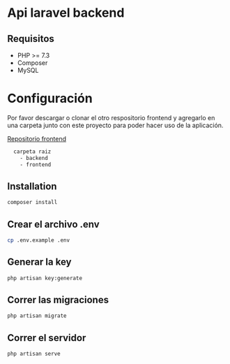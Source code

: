 # Api laravel backend

## Requisitos

-   PHP >= 7.3
-   Composer
-   MySQL

# Configuración

Por favor descargar o clonar el otro respositorio frontend y agregarlo en una carpeta junto con este proyecto para poder hacer uso de la aplicación.

[Repositorio frontend](https://github.com/ospinajohn/frontend.git)

```bash
  carpeta raiz
    - backend
    - frontend
```



## Installation

```bash
composer install
```

## Crear el archivo .env

```bash
cp .env.example .env
```

## Generar la key

```bash
php artisan key:generate
```

## Correr las migraciones

```bash
php artisan migrate
```

## Correr el servidor

```bash
php artisan serve
```
